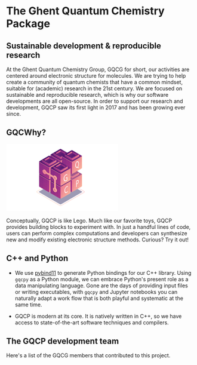 # The Ghent Quantum Chemistry Package


## Sustainable development & reproducible research
At the Ghent Quantum Chemistry Group, GQCG for short, our activities are centered around electronic structure for molecules.
We are trying to help create a community of quantum chemists that have a common mindset, suitable for (academic) research in the 21st century.
We are focused on sustainable and reproducible research, which is why our software developments are all open-source.
In order to support our research and development, GQCP saw its first light in 2017 and has been growing ever since.


## GQCWhy?
<img src="img/blocks.png" alt="blocks" width="300px"/>

Conceptually, GQCP is like Lego.
Much like our favorite toys, GQCP provides building blocks to experiment with.
In just a handful lines of code, users can perform complex computations and developers can synthesize new and modify existing electronic structure methods.
Curious? Try it out!


## C++ and Python

- We use [pybind11](https://pybind11.readthedocs.io/en/stable/) to generate Python bindings for our C++ library.
Using `gqcpy` as a Python module, we can embrace Python's present role as a data manipulating language.
Gone are the days of providing input files or writing executables, with `gqcpy` and Jupyter notebooks you can naturally adapt a work flow that is both playful and systematic at the same time.

- GQCP is modern at its core. It is natively written in C++, so we have access to state-of-the-art software techniques and compilers.


## The GQCP development team

Here's a list of the GQCG members that contributed to this project.
